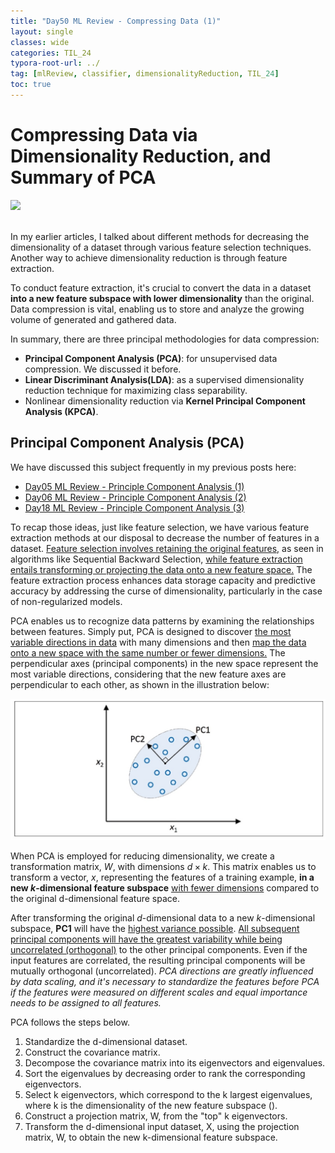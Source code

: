 ```yaml
---
title: "Day50 ML Review - Compressing Data (1)"
layout: single
classes: wide
categories: TIL_24
typora-root-url: ../
tag: [mlReview, classifier, dimensionalityReduction, TIL_24]
toc: true 
---
```


# Compressing Data via Dimensionality Reduction, and Summary of PCA

<img src="/blog/images/2024-08-12-TIL24_Day50/0505D9E2-E0A1-486D-BA1B-1492FB424D59.jpeg"><br><br>

In my earlier articles, I talked about different methods for decreasing the dimensionality of a dataset through various feature selection techniques. Another way to achieve dimensionality reduction is through feature extraction.

To conduct feature extraction, it's crucial to convert the data in a dataset **into a new feature subspace with lower dimensionality** than the original. Data compression is vital, enabling us to store and analyze the growing volume of generated and gathered data.

In summary, there are three principal methodologies for data compression:

- **Principal Component Analysis (PCA)**: for unsupervised data compression. We discussed it before.
- **Linear Discriminant Analysis(LDA)**: as a supervised dimensionality reduction technique for maximizing class separability.
- Nonlinear dimensionality reduction via **Kernel Principal Component Analysis (KPCA)**. <br>



## Principal Component Analysis (PCA)

We have discussed this subject frequently in my previous posts here:

- [Day05 ML Review - Principle Component Analysis (1)](https://leahnote01.github.io/blog/til_24/TIL24_Day5/)
- [Day06 ML Review - Principle Component Analysis (2)](https://leahnote01.github.io/blog/til_24/TIL24_Day6/)
- [Day18 ML Review - Principle Component Analysis (3)](https://leahnote01.github.io/blog/til_24/TIL24_Day18/)



To recap those ideas, just like feature selection, we have various feature extraction methods at our disposal to decrease the number of features in a dataset. <u>Feature selection involves retaining the original features,</u> as seen in algorithms like Sequential Backward Selection, <u>while feature extraction entails transforming or projecting the data onto a new feature space.</u> The feature extraction process enhances data storage capacity and predictive accuracy by addressing the curse of dimensionality, particularly in the case of non-regularized models.

PCA enables us to recognize data patterns by examining the relationships between features. Simply put, PCA is designed to discover <u>the most variable directions in data</u> with many dimensions and then <u>map the data onto a new space with the same number or fewer dimensions.</u> The perpendicular axes (principal components) in the new space represent the most variable directions, considering that the new feature axes are perpendicular to each other, as shown in the illustration below:

![image-20240819155638052](/images/2024-08-12-TIL24_Day50/image-20240819155638052.png)

When PCA is employed for reducing dimensionality, we create a transformation matrix, $W$, with dimensions $d \times k$. This matrix enables us to transform a vector, $x$, representing the features of a training example, **in a new $k$-dimensional feature subspace** <u>with fewer dimensions</u> compared to the original d-dimensional feature space.

After transforming the original $d$-dimensional data to a new $k$-dimensional subspace, **PC1** will have the <u>highest variance possible</u>. <u>All subsequent principal components will have the greatest variability while being uncorrelated (orthogonal)</u> to the other principal components. Even if the input features are correlated, the resulting principal components will be mutually orthogonal (uncorrelated). *PCA directions are greatly influenced by data scaling, and it's necessary to standardize the features before PCA if the features were measured on different scales and equal importance needs to be assigned to all features.*

PCA follows the steps below.

1. Standardize the d-dimensional dataset. 
2. Construct the covariance matrix. 
3. Decompose the covariance matrix into its eigenvectors and eigenvalues. 
4. Sort the eigenvalues by decreasing order to rank the corresponding eigenvectors.
5.  Select k eigenvectors, which correspond to the k largest eigenvalues, where k is the dimensionality of the new feature subspace ().
6. Construct a projection matrix, W, from the "top" k eigenvectors. 
7. Transform the d-dimensional input dataset, X, using the projection matrix, W, to obtain the new k-dimensional feature subspace.



<br><br>

